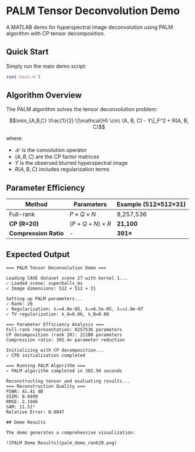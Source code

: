 # PALM Tensor Deconvolution Demo

A MATLAB demo for hyperspectral image deconvolution using PALM algorithm with CP tensor decomposition.

## Quick Start

Simply run the main demo script:

```matlab
run('main.m')
```

## Algorithm Overview

The PALM algorithm solves the tensor deconvolution problem:

$$\min_{A,B,C} \frac{1}{2} \|\mathcal{H} \circ (A, B, C) - Y\|_F^2 + R(A, B, C)$$

where:
- $\mathcal{H}$ is the convolution operator
- $(A, B, C)$ are the CP factor matrices  
- $Y$ is the observed blurred hyperspectral image
- $R(A, B, C)$ includes regularization terms

## Parameter Efficiency

| Method | Parameters | Example (512×512×31) |
|--------|------------|---------------------|
| Full-rank | $P \times Q \times N$ | 8,257,536 |
| **CP (R=20)** | $(P+Q+N) \times R$ | **21,100** |
| **Compression Ratio** | - | **391×** |

## Expected Output

```
=== PALM Tensor Deconvolution Demo ===

Loading CAVE dataset scene 27 with kernel 1...
✓ Loaded scene: superballs_ms
✓ Image dimensions: 512 × 512 × 31

Setting up PALM parameters...
✓ Rank: 20
✓ Regularization: λ₁=4.0e-05, λ₂=6.5e-05, λ₃=1.0e-07
✓ TV regularization: λ_A=0.06, λ_B=0.00

=== Parameter Efficiency Analysis ===
Full-rank representation: 8257536 parameters
CP decomposition (rank 20): 21100 parameters
Compression ratio: 391.4× parameter reduction

Initializing with CP decomposition...
✓ CPD initialization completed

=== Running PALM Algorithm ===
✓ PALM algorithm completed in 302.94 seconds

Reconstructing tensor and evaluating results...
=== Reconstruction Quality ===
PSNR: 41.41 dB
SSIM: 0.9499
RMSE: 2.1946
SAM: 11.51°
Relative Error: 0.0847

## Demo Results

The demo generates a comprehensive visualization:

![PALM Demo Results](palm_demo_rank20.png)
